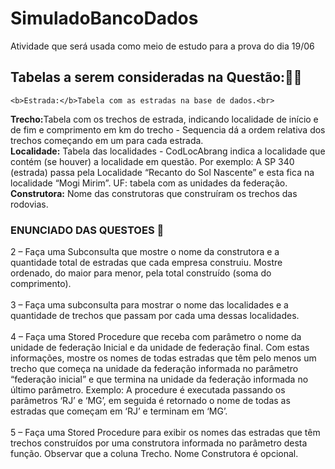 # SimuladoBancoDados
Atividade que será usada como meio de estudo para a prova do dia 19/06
 <h2>Tabelas a serem consideradas na Questão:📝📂</h2>

    <b>Estrada:</b>Tabela com as estradas na base de dados.<br>
<b>Trecho:</b>Tabela com os trechos de estrada, indicando localidade de início e de fim e comprimento em km do trecho -
Sequencia dá a ordem relativa dos trechos começando em um para cada estrada.<br>
<b>Localidade:</b> Tabela das localidades - CodLocAbrang indica a localidade que contém (se houver) a localidade em
questão. Por exemplo: A SP 340 (estrada) passa pela Localidade “Recanto do Sol Nascente” e esta fica na localidade
“Mogi Mirim”. UF: tabela com as unidades da federação.<br>
<b>Construtora:</b> Nome das construtoras que construíram os trechos das rodovias.<br>
<h3>ENUNCIADO DAS QUESTOES 🧾</h3>
2 – Faça uma Subconsulta que mostre o nome da construtora e a quantidade total de estradas que cada empresa
construiu. Mostre ordenado, do maior para menor, pela total construído (soma do comprimento).<br><br>
3 – Faça uma subconsulta para mostrar o nome das localidades e a quantidade de trechos que passam por cada uma
dessas localidades.<br><br>
4 – Faça uma Stored Procedure que receba com parâmetro o nome da unidade de federação Inicial e da unidade de
federação final. Com estas informações, mostre os nomes de todas estradas que têm pelo menos um trecho que
começa na unidade da federação informada no parâmetro “federação inicial” e que termina na unidade da
federação informada no último parâmetro. Exemplo: A procedure é executada passando os parâmetros ‘RJ’ e ‘MG’,
em seguida é retornado o nome de todas as estradas que começam em ‘RJ’ e terminam em ‘MG’.<br><br>
5 – Faça uma Stored Procedure para exibir os nomes das estradas que têm trechos construídos por uma construtora
informada no parâmetro desta função. Observar que a coluna Trecho. Nome Construtora é opcional.<br><br>
